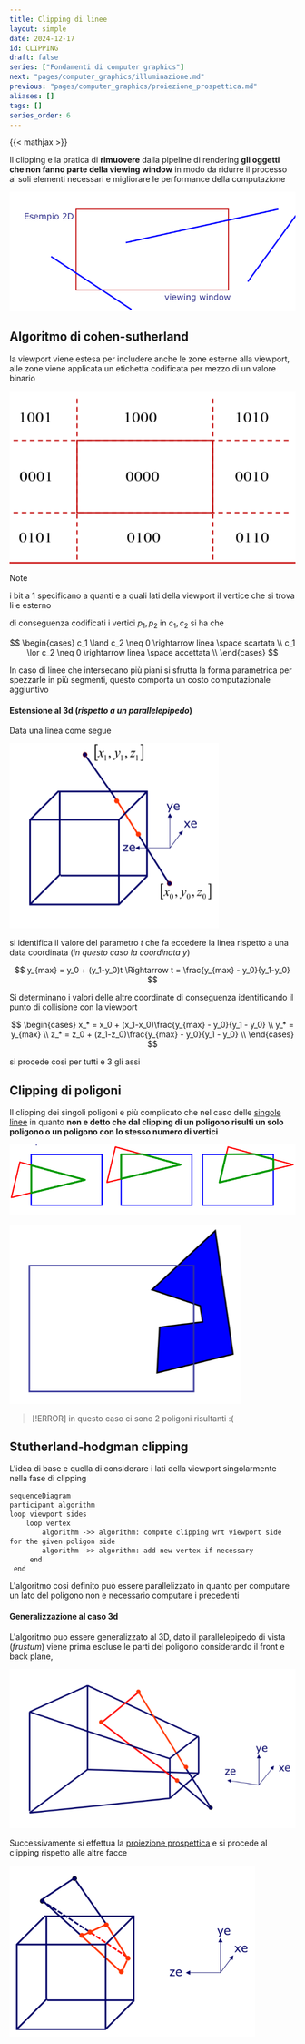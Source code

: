 ```yaml
---
title: Clipping di linee
layout: simple
date: 2024-12-17
id: CLIPPING
draft: false
series: ["Fondamenti di computer graphics"]
next: "pages/computer_graphics/illuminazione.md"
previous: "pages/computer_graphics/proiezione_prospettica.md"
aliases: []
tags: []
series_order: 6
---
```


{{< mathjax >}}

Il clipping e la pratica di **rimuovere** dalla pipeline di rendering **gli oggetti che non fanno parte della viewing window** in modo da ridurre il processo ai soli elementi necessari e migliorare le performance della computazione

![](Pasted%20image%2020241217130907.png)

## Algoritmo di cohen-sutherland

la viewport viene estesa per includere anche le zone esterne alla viewport, alle zone viene applicata un etichetta codificata per mezzo di un valore binario

![](Pasted%20image%2020241217160837.png)

> [!NOTE]
> i bit a $1$ specificano a quanti e a quali lati della viewport il vertice che si trova li e esterno

di conseguenza codificati i vertici $p_1,p_2$ in $c_1,c_2$ si ha che

$$
\begin{cases}
c_1 \land c_2 \neq 0 \rightarrow linea \space scartata \\
c_1 \lor c_2 \neq 0 \rightarrow linea \space accettata \\
\end{cases}
$$

In caso di linee che intersecano più piani si sfrutta la forma parametrica per spezzarle in più segmenti, questo comporta un costo computazionale aggiuntivo

#### Estensione al 3d (*rispetto a un parallelepipedo*)

Data una linea come segue

![](Pasted%20image%2020241217161734.png)

si identifica il valore del parametro $t$ che fa eccedere la linea rispetto a una data coordinata (*in questo caso la coordinata $y$*)

$$
y_{max} = y_0 + (y_1-y_0)t \Rightarrow t = \frac{y_{max} - y_0}{y_1-y_0}
$$

Si determinano i valori delle altre coordinate di conseguenza identificando il punto di collisione con la viewport

$$
\begin{cases}
x_* = x_0 + (x_1-x_0)\frac{y_{max} - y_0}{y_1 - y_0} \\
y_* = y_{max} \\
z_* = z_0 + (z_1-z_0)\frac{y_{max} - y_0}{y_1 - y_0} \\
\end{cases}
$$

si procede cosi per tutti e $3$ gli assi

## Clipping di poligoni

Il clipping dei singoli poligoni e più complicato che nel caso delle [singole linee](/computer_graphics/clipping) in quanto **non e detto che dal clipping di un poligono risulti un solo poligono o un poligono con lo stesso numero di vertici**

![](Pasted%20image%2020241217162658.png)

![](Pasted%20image%2020241217162717.png)
> [!ERROR]
> in questo caso ci sono 2 poligoni risultanti :(

## Stutherland-hodgman clipping

L'idea di base e quella di considerare i lati della viewport singolarmente nella fase di clipping

```mermaid
sequenceDiagram
participant algorithm
loop viewport sides
	loop vertex
		algorithm ->> algorithm: compute clipping wrt viewport side for the given poligon side
		algorithm ->> algorithm: add new vertex if necessary
	 end
 end
```

L'algoritmo cosi definito può essere parallelizzato in quanto per computare un lato del poligono non e necessario computare i precedenti

#### Generalizzazione al caso 3d

L'algoritmo puo essere generalizzato al 3D, dato il parallelepipedo di vista (*frustum*) viene prima escluse le parti del poligono considerando il front e back plane,

![](Pasted%20image%2020241217164259.png)

Successivamente si effettua la [proiezione prospettica](/computer_graphics/proiezione_prospettica) e si procede al clipping rispetto alle altre facce

![](Pasted%20image%2020241217164353.png)

